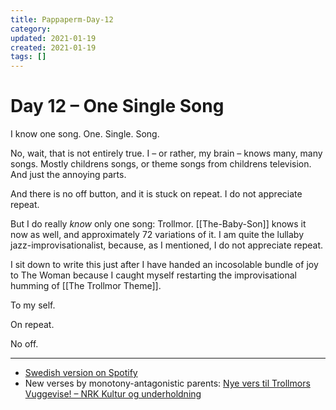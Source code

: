 ```yaml
---
title: Pappaperm-Day-12
category:
updated: 2021-01-19
created: 2021-01-19
tags: []
---
```


# Day 12 – One Single Song

I know one song. One. Single. Song.

No, wait, that is not entirely true. I – or rather, my brain – knows many, many songs. Mostly childrens songs, or theme songs from childrens television. And just the annoying parts.

And there is no off button, and it is stuck on repeat. I do not appreciate repeat.

But I do really *know* only one song: Trollmor. [[The-Baby-Son]] knows it now as well, and approximately 72 variations of it. I am quite the lullaby jazz-improvisationalist, because, as I mentioned, I do not appreciate repeat.

I sit down to write this just after I have handed an incosolable bundle of joy to The Woman because I caught myself restarting the improvisational humming of [[The Trollmor Theme]]. 

To my self.

On repeat.

No off.

---

- [Swedish version on Spotify](https://open.spotify.com/track/2tu5QdvwqjQikupzaJRLV7?si=enzvoQxEQ2OmMJDEtgc64Q)
- New verses by monotony-antagonistic parents: [Nye vers til Trollmors Vuggevise! – NRK Kultur og underholdning](https://www.nrk.no/kultur/nye-vers-til-trollmors-vuggevise_-1.866695)